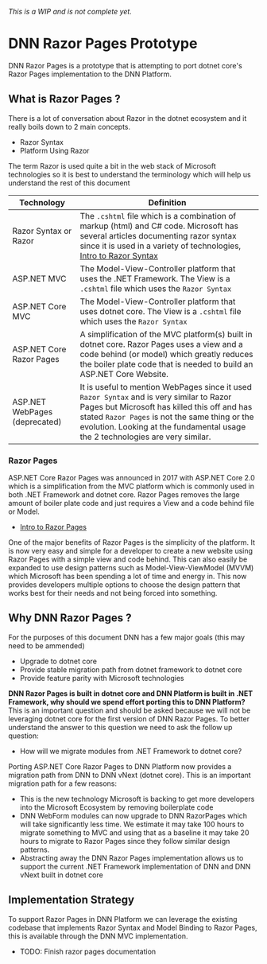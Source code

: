 *This is a WIP and is not complete yet.*

# DNN Razor Pages Prototype #

DNN Razor Pages is a prototype that is attempting to port dotnet core's Razor Pages implementation to the DNN Platform. 

## What is Razor Pages ? ##
There is a lot of conversation about Razor in the dotnet ecosystem and it really boils down to 2 main concepts.
* Razor Syntax
* Platform Using Razor 

The term Razor is used quite a bit in the web stack of Microsoft technologies so it is best to understand the terminology which will help us understand the rest of this document

| Technology                    | Definition                                                             |
|-------------------------------|------------------------------------------------------------------------|
| Razor Syntax or Razor         | The `.cshtml` file which is a combination of markup (html) and C# code. Microsoft has several articles documenting razor syntax since it is used in a variety of technologies, [Intro to Razor Syntax](https://docs.microsoft.com/en-us/aspnet/web-pages/overview/getting-started/introducing-razor-syntax-c) |
| ASP.NET MVC                   | The Model-View-Controller platform that uses the .NET Framework. The View is a `.cshtml` file which uses the `Razor Syntax` |
| ASP.NET Core MVC              | The Model-View-Controller platform that uses dotnet core. The View is a `.cshtml` file which uses the `Razor Syntax`        |
| ASP.NET Core Razor Pages      | A simplification of the MVC platform(s) built in dotnet core. Razor Pages uses a view and a code behind (or model) which greatly reduces the boiler plate code that is needed to build an ASP.NET Core Website. |
| ASP.NET WebPages (deprecated) | It is useful to mention WebPages since it used `Razor Syntax` and is very similar to Razor Pages but Microsoft has killed this off and has stated `Razor Pages` is not the same thing or the evolution. Looking at the fundamental usage the 2 technologies are very similar. |

### Razor Pages ###
ASP.NET Core Razor Pages was announced in 2017 with ASP.NET Core 2.0 which is a simplification from the MVC platform which is commonly used in both .NET Framework and dotnet core. Razor Pages removes the large amount of boiler plate code and just requires a View and a code behind file or Model. 

* [Intro to Razor Pages](https://docs.microsoft.com/en-us/aspnet/core/mvc/razor-pages/?tabs=visual-studio)

One of the major benefits of Razor Pages is the simplicity of the platform. It is now very easy and simple for a developer to create a new website using Razor Pages with a simple view and code behind. This can also easily be expanded to use design patterns such as Model-View-ViewModel (MVVM) which Microsoft has been spending a lot of time and energy in. This now provides developers multiple options to choose the design pattern that works best for their needs and not being forced into something.

## Why DNN Razor Pages ? ##
For the purposes of this document DNN has a few major goals (this may need to be ammended)
* Upgrade to dotnet core
* Provide stable migration path from dotnet framework to dotnet core
* Provide feature parity with Microsoft technologies

<strong>DNN Razor Pages is built in dotnet core and DNN Platform is built in .NET Framework, why should we spend effort porting this to DNN Platform? </strong>
This is an important question and should be asked because we will not be leveraging dotnet core for the first version of DNN Razor Pages. To better understand the answer to this question we need to ask the follow up question: 
* How will we migrate modules from .NET Framework to dotnet core? 

Porting ASP.NET Core Razor Pages to DNN Platform now provides a migration path from DNN to DNN vNext (dotnet core). This is an important migration path for a few reasons:
* This is the new technology Microsoft is backing to get more developers into the Microsoft Ecosystem by removing boilerplate code
* DNN WebForm modules can now upgrade to DNN RazorPages which will take significantly less time. We estimate it may take 100 hours to migrate something to MVC and using that as a baseline it may take 20 hours to migrate to Razor Pages since they follow similar design patterns. 
* Abstracting away the DNN Razor Pages implementation allows us to support the current .NET Framework implementation of DNN and DNN vNext built in dotnet core

## Implementation Strategy ##
To support Razor Pages in DNN Platform we can leverage the existing codebase that implements Razor Syntax and Model Binding to Razor Pages, this is available through the DNN MVC implementation. 

* TODO: Finish razor pages documentation
